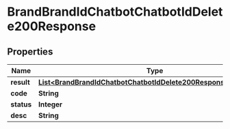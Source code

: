 

# BrandBrandIdChatbotChatbotIdDelete200Response


## Properties

| Name | Type | Description | Notes |
|------------ | ------------- | ------------- | -------------|
|**result** | [**List&lt;BrandBrandIdChatbotChatbotIdDelete200ResponseResultInner&gt;**](BrandBrandIdChatbotChatbotIdDelete200ResponseResultInner.md) |  |  [optional] |
|**code** | **String** |  |  [optional] |
|**status** | **Integer** |  |  [optional] |
|**desc** | **String** |  |  [optional] |



